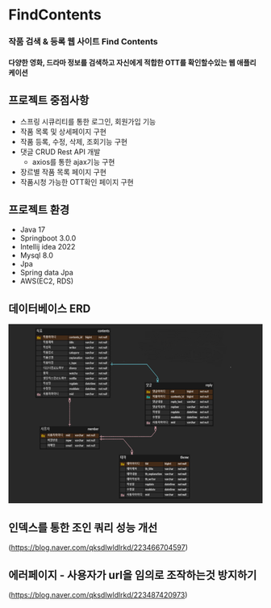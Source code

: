 ﻿# FindContents

### 작품 검색 & 등록 웹 사이트 Find Contents
#### 다양한 영화, 드라마 정보를 검색하고 자신에게 적합한 OTT를 확인할수있는 웹 애플리케이션


## 프로젝트 중점사항

+ 스프링 시큐리티를 통한 로그인, 회원가입 기능 
+ 작품 목록 및 상세페이지 구현
+ 작품 등록, 수정, 삭제, 조회기능 구현
+  댓글 CRUD Rest API 개발 
      + axios를 통한 ajax기능 구현
+ 장르별 작품 목록 페이지 구현
+ 작품시청 가능한 OTT확인 페이지 구현

## 프로젝트 환경
+ Java 17
+ Springboot 3.0.0
+ Intellij idea 2022
+ Mysql 8.0
+ Jpa
+ Spring data Jpa
+ AWS(EC2, RDS)

## 데이터베이스 ERD
![erd](https://github.com/dldmschldud/FindContents/blob/main/findcontentsERD.png)

## 인덱스를 통한 조인 쿼리 성능 개선
(https://blog.naver.com/qksdlwldlrkd/223466704597)

## 에러페이지 - 사용자가 url을 임의로 조작하는것 방지하기
(https://blog.naver.com/qksdlwldlrkd/223487420973)

